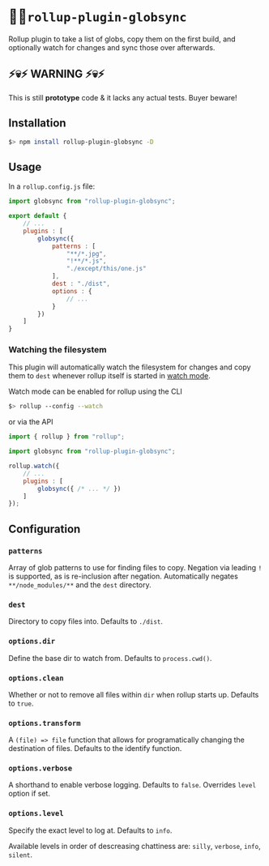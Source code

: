 # 🔎📂`rollup-plugin-globsync`

Rollup plugin to take a list of globs, copy them on the first build, and optionally watch for changes and sync those over afterwards.

## ⚡💀⚡ WARNING ⚡💀⚡

This is still **prototype** code & it lacks any actual tests. Buyer beware!

## Installation

```bash
$> npm install rollup-plugin-globsync -D
```

## Usage

In a `rollup.config.js` file:

```js
import globsync from "rollup-plugin-globsync";

export default {
    // ...
    plugins : [
        globsync({
            patterns : [
                "**/*.jpg",
                "!**/*.js",
                "./except/this/one.js"
            ],
            dest : "./dist",
            options : {
                // ...
            }
        })
    ]
}
```

### Watching the filesystem

This plugin will automatically watch the filesystem for changes and copy them to `dest` whenever rollup itself is started in [watch mode](https://rollupjs.org/guide/en#-w-watch).

Watch mode can be enabled for rollup using the CLI

```bash
$> rollup --config --watch
```

or via the API

```js
import { rollup } from "rollup";

import globsync from "rollup-plugin-globsync";

rollup.watch({
    // ...
    plugins : [
        globsync({ /* ... */ })
    ]
});
```

## Configuration

### `patterns`

Array of glob patterns to use for finding files to copy. Negation via leading `!` is supported, as is re-inclusion after negation. Automatically negates `**/node_modules/**` and the `dest` directory.

### `dest`

Directory to copy files into. Defaults to `./dist`.

### `options.dir`

Define the base dir to watch from. Defaults to `process.cwd()`.

### `options.clean`

Whether or not to remove all files within `dir` when rollup starts up. Defaults to `true`.

### `options.transform`

A `(file) => file` function that allows for programatically changing the destination of files. Defaults to the identify function.

### `options.verbose`

A shorthand to enable verbose logging. Defaults to `false`. Overrides `level` option if set.

### `options.level`

Specify the exact level to log at. Defaults to `info`.

Available levels in order of descreasing chattiness are: `silly`, `verbose`, `info`, `silent`.
